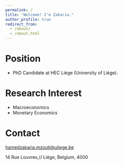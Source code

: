 ```yaml
---
permalink: /
title: "Welcome! I'm Zakaria."
author_profile: true
redirect_from: 
  - /about/
  - /about.html
---
```



Position
======
   * PhD Candidate at HEC Liège (University of Liège).

Research Interest
======
   * Macroeconomics
   * Monetary Economics

Contact
======
hamedzakaria.mzouti@uliege.be

14 Rue Louvrex,// 
Liége, Belgium, 4000

